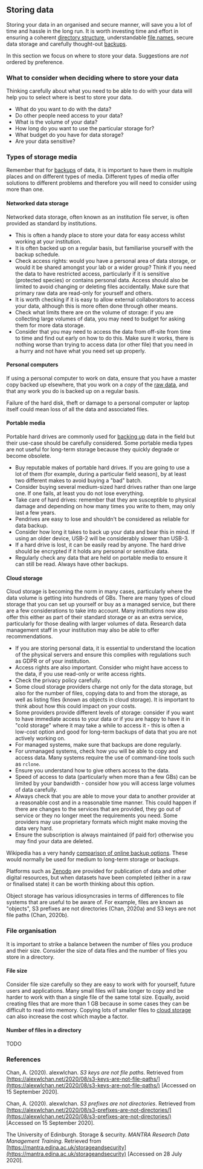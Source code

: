 
## Storing data

Storing your data in an organised and secure manner, will save you a lot of time and hassle in the long run. It is worth investing time and effort in ensuring a coherent [directory structure](#directory-structure), understandable [file names](#file-naming), secure data storage and carefully thought-out [backups](#data-backup).

In this section we focus on where to store your data. Suggestions are *not* ordered by preference.

### What to consider when deciding where to store your data

Thinking carefully about what you need to be able to do with your data will help you to select where is best to store your data.

* What do you want to do with the data? 
* Do other people need access to your data?
* What is the volume of your data?
* How long do you want to use the particular storage for?
* What budget do you have for data storage?
* Are your data sensitive?

### Types of storage media

Remember that for [backups](#data-backup) of data, it is important to have them in multiple places and on different types of media. Different types of media offer solutions to different problems and therefore you will need to consider using more than one. 

#### Networked data storage

Networked data storage, often known as an institution file server, is often provided as standard by institutions. 

* This is often a handy place to store your data for easy access whilst working at your institution.
* It is often backed up on a regular basis, but familiarise yourself with the backup schedule. 
* Check access rights: would you have a personal area of data storage, or would it be shared amongst your lab or a wider group? Think if you need the data to have restricted access, particularly if it is sensitive (protected species) or contains personal data. Access should also be limited to avoid changing or deleting files accidentally. Make sure that primary raw data are read-only for yourself and others.
* It is worth checking if it is easy to allow external collaborators to access your data, although this is more often done through other means. 
* Check what limits there are on the volume of storage: if you are collecting large volumes of data, you may need to budget for asking them for more data storage.
* Consider that you may need to access the data from off-site from time to time and find out early on how to do this. Make sure it works, there is nothing worse than trying to access data (or other file) that you need in a hurry and not have what you need set up properly.

#### Personal computers

If using a personal computer to work on data, ensure that you have a master copy backed up elsewhere, that you work on a *copy* of the [raw data](#working-on-your-data), and that any work you do is backed up on a regular basis.

Failure of the hard disk, theft or damage to a personal computer or laptop itself could mean loss of all the data and associated files.  

#### Portable media

Portable hard drives are commonly used for [backing up](#data-backup) data in the field but their use-case should be carefully considered. Some portable media types are not useful for long-term storage because they quickly degrade or become obsolete. 

* Buy reputable makes of portable hard drives. If you are going to use a lot of them (for example, during a particular field season), by at least two different makes to avoid buying a "bad" batch. 
* Consider buying several medium-sized hard drives rather than one large one. If one fails, at least you do not lose everything.
* Take care of hard drives: remember that they are susceptible to physical damage and depending on how many times you write to them, may only last a few years.
* Pendrives are easy to lose and shouldn't be considered as reliable for data backup. 
* Consider how long it takes to back up your data and bear this in mind. If using an older device, USB-2 will be considerably slower than USB-3.
* If a hard drive is lost, it can be easily read by anyone. The hard drive should be encrypted if it holds any personal or sensitive data.
* Regularly check any data that are held on portable media to ensure it can still be read. Always have other backups. 

#### Cloud storage

Cloud storage is becoming the norm in many cases, particularly where the data volume is getting into hundreds of GBs. There are many types of cloud storage that you can set up yourself or buy as a managed service, but there are a few considerations to take into account. Many institutions now also offer this either as part of their standard storage or as an extra service, particularly for those dealing with larger volumes of data. Research data management staff in your institution may also be able to offer recommendations.

* If you are storing personal data, it is essential to understand the location of the physical servers and ensure this complies with regulations such as GDPR or of your institution.
* Access rights are also important. Consider who might have access to the data, if you use read-only or write access rights.
* Check the privacy policy carefully. 
* Some cloud storage providers charge not only for the data storage, but also for the number of files, copying data to and from the storage, as well as listing files (known as objects in cloud storage). It is important to think about how this could impact on your costs.
* Some providers provide different levels of storage: consider if you want to have immediate access to your data or if you are happy to have it in "cold storage" where it may take a while to access it - this is often a low-cost option and good for long-term backups of data that you are not actively working on.
* For managed systems, make sure that backups are done regularly.
* For unmanaged systems, check how you will be able to copy and access data. Many systems require the use of command-line tools such as ``rclone``. 
* Ensure you understand how to give others access to the data.
* Speed of access to data (particularly when more than a few GBs) can be limited by your bandwidth - consider how you will access large volumes of data carefully.
* Always check that you are able to move your data to another provider at a reasonable cost and in a reasonable time manner. This could happen if there are changes to the services that are provided, they go out of service or they no longer meet the requirements you need. Some providers may use proprietary formats which might make moving the data very hard.
* Ensure the subscription is always maintained (if paid for) otherwise you may find your data are deleted.  

Wikipedia has a very handy [comparison of online backup options](https://en.wikipedia.org/wiki/Comparison_of_online_backup_services). These would normally be used for medium to long-term storage or backups.

Platforms such as [Zenodo](https://zenodo.org) are provided for publication of data and other digital resources, but when datasets have been completed (either in a raw or finalised state) it can be worth thinking about this option.

Object storage has various idiosyncrasies in terms of differences to file systems that are useful to be aware of. For example, files are known as "objects", S3 prefixes are not directories (Chan, 2020a) and S3 keys are not file paths (Chan, 2020b).

### File organisation

It is important to strike a balance between the number of files you produce and their size. Consider the size of data files and the number of files you store in a directory. 

#### File size

Consider file size carefully so they are easy to work with for yourself, future users and applications. Many small files will take longer to copy and be harder to work with than a single file of the same total size.  Equally, avoid creating files that are more than 1 GB because in some cases they can be difficult to read into memory. Copying lots of smaller files to [cloud storage](#cloud-storage) can also increase the cost which maybe a factor.

#### Number of files in a directory

TODO  

### References
 
Chan, A. (2020). alexwlchan. *S3 keys are not file paths*. Retrieved from [https://alexwlchan.net/2020/08/s3-keys-are-not-file-paths/](https://alexwlchan.net/2020/08/s3-keys-are-not-file-paths/) [Accessed on 15 September 2020].
 
Chan, A. (2020). alexwlchan. *S3 prefixes are not directories*. Retrieved from [https://alexwlchan.net/2020/08/s3-prefixes-are-not-directories/](https://alexwlchan.net/2020/08/s3-prefixes-are-not-directories/) [Accessed on 15 September 2020]. 

The University of Edinburgh. Storage & security. *MANTRA Research Data Management Training*. Retrieved from [https://mantra.edina.ac.uk/storageandsecurity](https://mantra.edina.ac.uk/storageandsecurity) [Accessed on 28 July 2020].